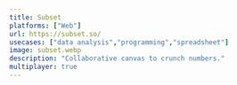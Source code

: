 ```yaml
---
title: Subset
platforms: ["Web"]
url: https://subset.so/
usecases: ["data analysis","programming","spreadsheet"]
image: subset.webp
description: "Collaborative canvas to crunch numbers."
multiplayer: true
---
```

